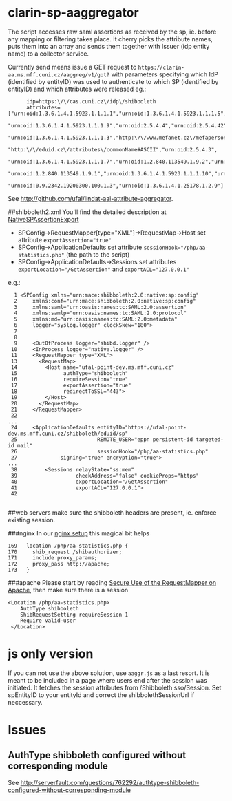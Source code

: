 # clarin-sp-aaggregator
The script accesses raw saml assertions as received by the sp, ie. before any mapping or filtering takes place. It cherry picks the attribute names, puts them into an array and sends them together with Issuer (idp entity name) to a collector service.

Currently send means issue a GET request to `https://clarin-aa.ms.mff.cuni.cz/aaggreg/v1/got?` with parameters specifying which IdP (identified by entityID) was used to authenticate to which SP (identified by entityID) and which attributes were released eg.:
```
      idp=https:\/\/cas.cuni.cz\/idp\/shibboleth
      attributes=["urn:oid:1.3.6.1.4.1.5923.1.1.1.1","urn:oid:1.3.6.1.4.1.5923.1.1.1.5","urn:oid:2.5.4.10",
      "urn:oid:1.3.6.1.4.1.5923.1.1.1.9","urn:oid:2.5.4.4","urn:oid:2.5.4.42",
      "urn:oid:1.3.6.1.4.1.5923.1.1.1.3","http:\/\/www.mefanet.cz\/mefaperson\/",
      "http:\/\/eduid.cz\/attributes\/commonName#ASCII","urn:oid:2.5.4.3",
      "urn:oid:1.3.6.1.4.1.5923.1.1.1.7","urn:oid:1.2.840.113549.1.9.2","urn:oid:1.3.6.1.4.1.5923.1.1.1.8",
      "urn:oid:1.2.840.113549.1.9.1","urn:oid:1.3.6.1.4.1.5923.1.1.1.10","urn:oid:1.3.6.1.4.1.5923.1.1.1.4",
      "urn:oid:0.9.2342.19200300.100.1.3","urn:oid:1.3.6.1.4.1.25178.1.2.9"]
```

See http://github.com/ufal/lindat-aai-attribute-aggregator.

##shibboleth2.xml
You'll find the detailed description at 
[NativeSPAssertionExport](https://wiki.shibboleth.net/confluence/display/SHIB2/NativeSPAssertionExport)

* SPConfig->RequestMapper[type="XML"]->RequestMap->Host set attribute `exportAssertion="true"`
* SPConfig->ApplicationDefaults set attribute `sessionHook="/php/aa-statistics.php"` (the path to the script)
* SPConfig->ApplicationDefaults->Sessions set attributes `exportLocation="/GetAssertion"` and `exportACL="127.0.0.1"`
 
e.g.:
```
  1 <SPConfig xmlns="urn:mace:shibboleth:2.0:native:sp:config"
  2     xmlns:conf="urn:mace:shibboleth:2.0:native:sp:config"
  3     xmlns:saml="urn:oasis:names:tc:SAML:2.0:assertion"
  4     xmlns:samlp="urn:oasis:names:tc:SAML:2.0:protocol"    
  5     xmlns:md="urn:oasis:names:tc:SAML:2.0:metadata"
  6     logger="syslog.logger" clockSkew="180">
  7 
  8 
  9     <OutOfProcess logger="shibd.logger" />
 10     <InProcess logger="native.logger" />
 11     <RequestMapper type="XML">
 13       <RequestMap>
 14         <Host name="ufal-point-dev.ms.mff.cuni.cz"
 15               authType="shibboleth"
 16               requireSession="true"
 17               exportAssertion="true"
 18               redirectToSSL="443">
 19         </Host>
 20       </RequestMap>
 21     </RequestMapper>
 22 
...
 24     <ApplicationDefaults entityID="https://ufal-point-dev.ms.mff.cuni.cz/shibboleth/eduid/sp"
 25                          REMOTE_USER="eppn persistent-id targeted-id mail"
 26                          sessionHook="/php/aa-statistics.php"
 27              signing="true" encryption="true">
...
 38         <Sessions relayState="ss:mem"
 39                   checkAddress="false" cookieProps="https"
 40                   exportLocation="/GetAssertion"
 41                   exportACL="127.0.0.1">
 42 


```

##web servers
make sure the shibboleth headers are present, ie. enforce existing session.

###nginx
In our [nginx setup](https://github.com/ufal/lindat-dspace/wiki/Using-Nginx) this magical bit helps
```
169   location /php/aa-statistics.php {
170     shib_request /shibauthorizer;
171     include proxy_params;
172     proxy_pass http://apache;
173   }
```

###apache
Please start by reading [Secure Use of the RequestMapper on Apache](https://wiki.shibboleth.net/confluence/display/SHIB2/NativeSPApacheConfig), then make sure there is a session
```
<Location /php/aa-statistics.php>
    AuthType shibboleth
    ShibRequestSetting requireSession 1
    Require valid-user
 </Location>
 ```
# js only version
If you can not use the above solution, use `aaggr.js` as a last resort. It is meant to be included in a page where users end after the session was initiated. It fetches the session attributes from /Shibboleth.sso/Session. Set spEntityID to your entityId and correct the shibbolethSessionUrl if neccessary.


# Issues

## AuthType shibboleth configured without corresponding module

See http://serverfault.com/questions/762292/authtype-shibboleth-configured-without-corresponding-module
